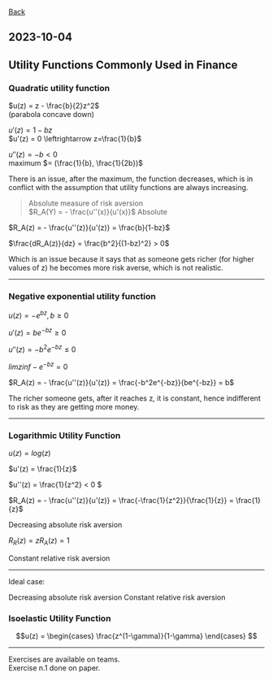 
[Back](00.md)

## 2023-10-04

## Utility Functions Commonly Used in Finance

### Quadratic utility function
$u(z) = z - \frac{b}{2}z^2$  
(parabola concave down)

$u'(z) = 1 -bz$  
$u'(z) = 0 \leftrightarrow z=\frac{1}{b}$

$u''(z) = -b < 0$  
maximum $= (\frac{1}{b}, \frac{1}{2b})$

There is an issue, after the maximum, the function decreases, which is in conflict with the assumption that utility functions are always increasing.

>Absolute measure of risk aversion  
>$R_A(Y) = - \frac{u''(x)}{u'(x)}$ Absolute

$R_A(z) = - \frac{u''(z)}{u'(z)} = \frac{b}{1-bz}$

$\frac{dR_A(z)}{dz} = \frac{b^2}{(1-bz)^2} > 0$

Which is an issue because it says that as someone gets richer (for higher values of z) he becomes more risk averse, which is not realistic.

---

### Negative exponential utility function  

$u(z) = - e^{bz}, b\geq0$

$u'(z) = be^{-bz} \geq0$

$u''(z) = -b^2e^{-bz} \leq0$

$lim z inf -e^{-bz} = 0$

$R_A(z) = - \frac{u''(z)}{u'(z)} = \frac{-b^2e^{-bz}}{be^{-bz}} = b$

The richer someone gets, after it reaches z, it is constant, hence indifferent to risk as they are getting more money.

---

### Logarithmic Utility Function

$u(z) = log(z)$

$u'(z) = \frac{1}{z}$

$u''(z) = \frac{1}{z^2} < 0 $

$R_A(z) = - \frac{u''(z)}{u'(z)} = \frac{-\frac{1}{z^2}}{\frac{1}{z}} = \frac{1}{z}$

Decreasing absolute risk aversion

$R_R(z) = zR_A(z) = 1$

Constant relative risk aversion

---

Ideal case: 

Decreasing absolute risk aversion
Constant relative risk aversion

### Isoelastic Utility Function

$$u(z) =
\begin{cases}
\frac{z^(1-\gamma)}{1-\gamma}
\end{cases}
$$

---

Exercises are available on teams.  
Exercise n.1 done on paper.













